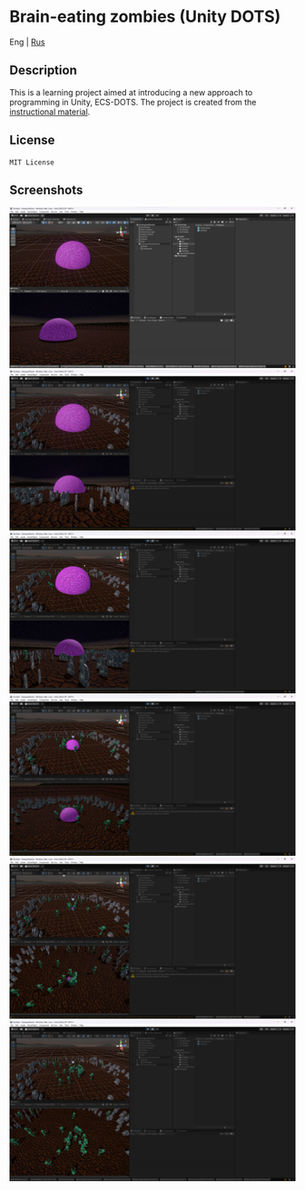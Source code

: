 # Brain-eating zombies (Unity DOTS)

Eng | [Rus](resources/localization_readme/README_RU.md)

## Description

This is a learning project aimed at introducing a new approach to programming in Unity, ECS-DOTS. The project is created from the [instructional material](https://www.youtube.com/watch?v=IO6_6Y_YUdE).

## License

``` text
MIT License
```

## Screenshots

![Screenshot 1](resources/screenshots/screenshot_1.png)
![Screenshot 2](resources/screenshots/screenshot_2.png)
![Screenshot 3](resources/screenshots/screenshot_3.png)
![Screenshot 4](resources/screenshots/screenshot_4.png)
![Screenshot 5](resources/screenshots/screenshot_5.png)
![Screenshot 6](resources/screenshots/screenshot_6.png)
